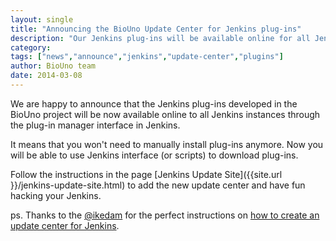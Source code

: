 ```yaml
---
layout: single
title: "Announcing the BioUno Update Center for Jenkins plug-ins"
description: "Our Jenkins plug-ins will be available online for all Jenkins instances"
category: 
tags: ["news","announce","jenkins","update-center","plugins"]
author: BioUno team
date: 2014-03-08
---
```


We are happy to announce that the Jenkins plug-ins developed in the BioUno project 
will be now available online to all Jenkins instances through the plug-in manager 
interface in Jenkins.

It means that you won't need to manually install plug-ins anymore. Now you will 
be able to use Jenkins interface (or scripts) to download plug-ins. 

Follow the instructions in the page [Jenkins Update Site]({{site.url }}/jenkins-update-site.html) 
to add the new update center and have fun hacking your Jenkins.

ps. Thanks to the [@ikedam](https://github.com/ikedam) for the perfect 
instructions on [how to create an update center for Jenkins](https://github.com/ikedam/backend-update-center2/wiki/How-to-create-your-own-Jenkins-Update-Center).
